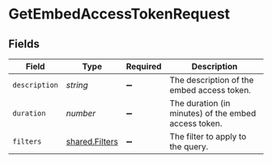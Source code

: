 # GetEmbedAccessTokenRequest


## Fields

| Field                                                | Type                                                 | Required                                             | Description                                          |
| ---------------------------------------------------- | ---------------------------------------------------- | ---------------------------------------------------- | ---------------------------------------------------- |
| `description`                                        | *string*                                             | :heavy_minus_sign:                                   | The description of the embed access token.           |
| `duration`                                           | *number*                                             | :heavy_minus_sign:                                   | The duration (in minutes) of the embed access token. |
| `filters`                                            | [shared.Filters](../../models/shared/filters.md)     | :heavy_minus_sign:                                   | The filter to apply to the query.                    |